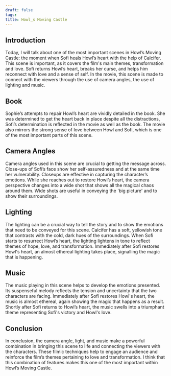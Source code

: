 ```yaml
---
draft: false
tags:
title: Howl_s Moving Castle
---
```


 
## Introduction

Today, I will talk about one of the most important scenes in Howl’s Moving Castle: the moment when Sofi heals Howl’s heart with the help of Calcifer. This scene is important, as it covers the film's main themes, transformation and love. Sofi returns Howl’s heart, breaks her curse, and helps him reconnect with love and a sense of self. In the movie, this scene is made to connect with the viewers through the use of camera angles, the use of lighting and music.

## Book

Sophie’s attempts to repair Howl’s heart are vividly detailed in the book. She was determined to get the heart back in place despite all the distractions, Sofi’s determination is reflected in the movie as well as the book. The movie also mirrors the strong sense of love between Howl and Sofi, which is one of the most important parts of this scene.

## Camera Angles

Camera angles used in this scene are crucial to getting the message across. Close-ups of Sofi’s face show her self-assuredness and at the same time her vulnerability. Closeups are effective in capturing the character’s emotions. While she reaches out to restore Howl’s heart, the camera perspective changes into a wide shot that shows all the magical chaos around them. Wide shots are useful in conveying the 'big picture' and to show their surroundings.

## Lighting

The lighting can be a crucial way to tell the story and to show the emotions that need to be conveyed for this scene. Calcifer has a soft, yellowish tone that contrasts with the cold, dark hues of the surroundings. When Sofi starts to resurrect Howl’s heart, the lighting lightens in tone to reflect themes of hope, love, and transformation. Immediately after Sofi restores Howl's heart, an almost ethereal lighting takes place, signalling the magic that is happening.

## Music

The music playing in this scene helps to develop the emotions presented. Its suspenseful melody reflects the tension and uncertainty that the two characters are facing. Immediately after Sofi restores Howl's heart, the music is almost ethereal, again showing the magic that happens as a result. Shortly after Sofi returns to Howl’s heart, the music swells into a triumphant theme representing Sofi's victory and Howl's love.

## Conclusion

In conclusion, the camera angle, light, and music make a powerful combination in bringing this scene to life and connecting the viewers with the characters. These filmic techniques help to engage an audience and reinforce the film’s themes pertaining to love and transformation. I think that this combination of features makes this one of the most important within Howl’s Moving Castle.
